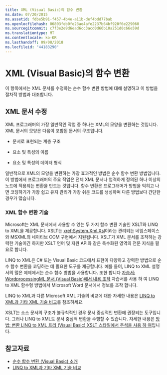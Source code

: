 ```yaml
---
title: XML (Visual Basic)의 함수 변환
ms.date: 07/20/2015
ms.assetid: fdbe5b91-f457-4b4e-a11b-def4bdd77bab
ms.openlocfilehash: 06803feb0fe23ae4afe2237b64bf920f6e229060
ms.sourcegitcommit: c7f3e2e9d6ead6cc3acd0d66b10a251d0c66e59d
ms.translationtype: MT
ms.contentlocale: ko-KR
ms.lasthandoff: 09/08/2018
ms.locfileid: "44183290"
---
```

# <a name="functional-transformation-of-xml-visual-basic"></a>XML (Visual Basic)의 함수 변환
이 항목에서는 XML 문서를 수정하는 순수 함수 변환 방법에 대해 설명하고 이 방법을 절차적 방법과 대조합니다.  
  
## <a name="modifying-an-xml-document"></a>XML 문서 수정  
 XML 프로그래머의 가장 일반적인 작업 중 하나는 XML의 모양을 변환하는 것입니다. XML 문서의 모양은 다음이 포함된 문서의 구조입니다.  
  
-   문서로 표현되는 계층 구조  
  
-   요소 및 특성의 이름  
  
-   요소 및 특성의 데이터 형식  
  
 일반적으로 XML의 모양을 변환하는 가장 효과적인 방법은 순수 함수 변환 방법입니다. 이 방법에서 프로그래머의 주요 작업은 전체 XML 문서나 엄격하게 정의된 하나 이상의 노드에 적용되는 변환을 만드는 것입니다. 함수 변환은 프로그래머가 방법을 익히고 나면 코딩하기가 가장 쉽고 유지 관리가 가장 쉬운 코드를 생성하며 다른 방법보다 간단한 경우가 많습니다.  
  
### <a name="xml-functional-transformational-technologies"></a>XML 함수 변환 기술  
 Microsoft는 XML 문서에서 사용할 수 있는 두 가지 함수 변환 기술인 XSLT와 LINQ to XML을 제공합니다. XSLT는 <xref:System.Xml.Xsl>이라는 관리되는 네임스페이스와 MSXML의 네이티브 COM 구현에서 지원됩니다. XSLT가 XML 문서를 조작하는 강력한 기술이긴 하지만 XSLT 언어 및 지원 API와 같은 특수화된 영역의 전문 지식을 필요로 합니다.  
  
 LINQ to XML은 C# 또는 Visual Basic 코드에서 표현이 다양하고 강력한 방법으로 순수 함수 변환을 코딩하는 데 필요한 도구를 제공합니다. 예를 들어, LINQ to XML 설명서의 많은 예제에서는 순수 함수 방법을 사용합니다. 또한 합니다 [자습서: WordprocessingML 문서 (Visual Basic)에서 내용 조작](../../../../visual-basic/programming-guide/concepts/linq/tutorial-manipulating-content-in-a-wordprocessingml-document.md) 자습서를 사용 하 여 LINQ to XML 함수형 방법에서 Microsoft Word 문서에서 정보를 조작 합니다.  
  
 LINQ to XML과 다른 Microsoft XML 기술의 비교에 대한 자세한 내용은 [LINQ to XML과 기타 XML 기술 비교](../../../../visual-basic/programming-guide/concepts/linq/linq-to-xml-vs-other-xml-technologies.md)를 참조하세요.  
  
 XSLT는 소스 문서의 구조가 불규칙적인 경우 문서 중심적인 변환에 권장되는 도구입니다. 그러나 LINQ to XML도 문서 중심적 변환을 수행할 수 있습니다. 자세한 내용은 [방법: 변환 LINQ to XML 트리 (Visual Basic) XSLT 스타일에서 주석을 사용 하 여](../../../../visual-basic/programming-guide/concepts/linq/how-to-use-annotation-trees-to-transform-linq-to-xml-trees-in-an-xslt-style.md)입니다.  
  
## <a name="see-also"></a>참고자료

- [순수 함수 변환 (Visual Basic) 소개](../../../../visual-basic/programming-guide/concepts/linq/introduction-to-pure-functional-transformations.md)  
- [LINQ to XML과 기타 XML 기술 비교](../../../../visual-basic/programming-guide/concepts/linq/linq-to-xml-vs-other-xml-technologies.md)
